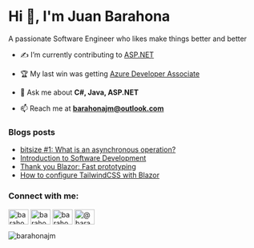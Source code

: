 <h1>Hi 👋, I'm Juan Barahona</h1>
<p>A passionate Software Engineer who likes make things better and better</p>

- ✍ I’m currently contributing to [ASP.NET](https://github.com/dotnet/aspnetcore)

- 🏆 My last win was getting [Azure Developer Associate](https://www.credly.com/badges/a7199e6b-5848-462d-a8fd-eeade01cab69)

- 💬 Ask me about **C#, Java, ASP.NET**

- 📫 Reach me at **barahonajm@outlook.com**

### Blogs posts
<!-- BLOG-POST-LIST:START -->
- [bitsize #1: What is an asynchronous operation?](https://barahonajm.medium.com/bitsize-1-what-is-an-asynchronous-operation-5c2dc2d8389e?source=rss-5991928385a0------2)
- [Introduction to Software Development](https://barahonajm.medium.com/introduction-to-software-development-9d3e4a0f0b14?source=rss-5991928385a0------2)
- [Thank you Blazor: Fast prototyping](https://barahonajm.medium.com/thank-you-blazor-fast-prototyping-8c52dc117b68?source=rss-5991928385a0------2)
- [How to configure TailwindCSS with Blazor](https://barahonajm.medium.com/how-to-configure-tailwindcss-with-blazor-b4262a38ba69?source=rss-5991928385a0------2)
<!-- BLOG-POST-LIST:END -->

<h3 align="left">Connect with me:</h3>
<p align="left">
<a href="https://dev.to/barahonajm" target="blank"><img align="center" src="https://cdn.jsdelivr.net/npm/simple-icons@3.0.1/icons/dev-dot-to.svg" alt="barahonajm" height="30" width="40" /></a>
<a href="https://twitter.com/barahonajm" target="blank"><img align="center" src="https://cdn.jsdelivr.net/npm/simple-icons@3.0.1/icons/twitter.svg" alt="barahonajm" height="30" width="40" /></a>
<a href="https://linkedin.com/in/barahonajm" target="blank"><img align="center" src="https://cdn.jsdelivr.net/npm/simple-icons@3.0.1/icons/linkedin.svg" alt="barahonajm" height="30" width="40" /></a>
<a href="https://medium.com/@barahonajm" target="blank"><img align="center" src="https://cdn.jsdelivr.net/npm/simple-icons@3.0.1/icons/medium.svg" alt="@barahonajm" height="30" width="40" /></a>
</p>

<p><img align="center" src="https://github-readme-stats.vercel.app/api/top-langs?username=barahonajm&show_icons=true&locale=en&layout=compact" alt="barahonajm" /></p>
